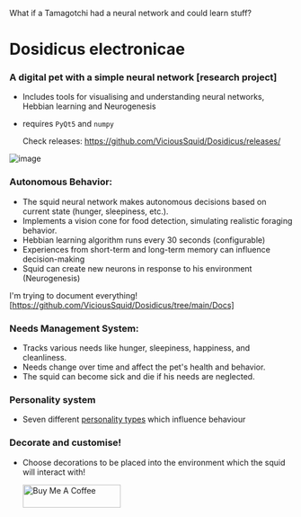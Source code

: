 What if a Tamagotchi had a neural network and could learn stuff?
# Dosidicus electronicae
### A digital pet with a simple neural network [research project]
* Includes tools for visualising and understanding neural networks, Hebbian learning and Neurogenesis

* requires `PyQt5` and `numpy`

  Check releases: https://github.com/ViciousSquid/Dosidicus/releases/


![image](https://github.com/user-attachments/assets/5a6449c8-e138-42aa-9acf-d9bd9b46d6e4)



### Autonomous Behavior:

* The squid neural network makes autonomous decisions based on current state (hunger, sleepiness, etc.).
* Implements a vision cone for food detection, simulating realistic foraging behavior.
* Hebbian learning algorithm runs every 30 seconds (configurable)
* Experiences from short-term and long-term memory can influence decision-making
* Squid can create new neurons in response to his environment (Neurogenesis)

I'm trying to document everything!
[https://github.com/ViciousSquid/Dosidicus/tree/main/Docs]

### Needs Management System:

* Tracks various needs like hunger, sleepiness, happiness, and cleanliness.
* Needs change over time and affect the pet's health and behavior.
* The squid can become sick and die if his needs are neglected.

### Personality system

* Seven different [personality types](https://github.com/ViciousSquid/Dosidicus/blob/main/Docs/Personalities.md) which influence behaviour

### Decorate and customise!

* Choose decorations to be placed into the environment which the squid will interact with!


  <a href="https://www.buymeacoffee.com/vicioussquid" target="_blank"><img src="https://cdn.buymeacoffee.com/buttons/default-orange.png" alt="Buy Me A Coffee" height="41" width="174"></a>
